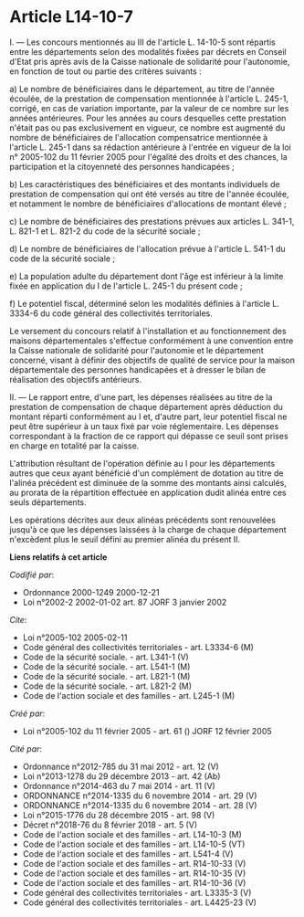 # Article L14-10-7

I. ― Les concours mentionnés au III de l'article L. 14-10-5 sont répartis entre les départements selon des modalités fixées
par décrets en Conseil d'Etat pris après avis de la Caisse nationale de solidarité pour l'autonomie, en fonction de tout ou
partie des critères suivants :

a) Le nombre de bénéficiaires dans le département, au titre de l'année écoulée, de la prestation de compensation mentionnée à
l'article L. 245-1, corrigé, en cas de variation importante, par la valeur de ce nombre sur les années antérieures. Pour les
années au cours desquelles cette prestation n'était pas ou pas exclusivement en vigueur, ce nombre est augmenté du nombre de
bénéficiaires de l'allocation compensatrice mentionnée à l'article L. 245-1 dans sa rédaction antérieure à l'entrée en
vigueur de la loi n° 2005-102 du 11 février 2005 pour l'égalité des droits et des chances, la participation et la citoyenneté
des personnes handicapées ;

b) Les caractéristiques des bénéficiaires et des montants individuels de prestation de compensation qui ont été versés au
titre de l'année écoulée, et notamment le nombre de bénéficiaires d'allocations de montant élevé ;

c) Le nombre de bénéficiaires des prestations prévues aux articles L. 341-1, L. 821-1 et L. 821-2 du code de la sécurité
sociale ;

d) Le nombre de bénéficiaires de l'allocation prévue à l'article L. 541-1 du code de la sécurité sociale ;

e) La population adulte du département dont l'âge est inférieur à la limite fixée en application du I de l'article L. 245-1
du présent code ;

f) Le potentiel fiscal, déterminé selon les modalités définies à l'article L. 3334-6 du code général des collectivités
territoriales.

Le versement du concours relatif à l'installation et au fonctionnement des maisons départementales s'effectue conformément à
une convention entre la Caisse nationale de solidarité pour l'autonomie et le département concerné, visant à définir des
objectifs de qualité de service pour la maison départementale des personnes handicapées et à dresser le bilan de réalisation
des objectifs antérieurs.

II. ― Le rapport entre, d'une part, les dépenses réalisées au titre de la prestation de compensation de chaque département
après déduction du montant réparti conformément au I et, d'autre part, leur potentiel fiscal ne peut être supérieur à un taux
fixé par voie réglementaire. Les dépenses correspondant à la fraction de ce rapport qui dépasse ce seuil sont prises en
charge en totalité par la caisse.

L'attribution résultant de l'opération définie au I pour les départements autres que ceux ayant bénéficié d'un complément de
dotation au titre de l'alinéa précédent est diminuée de la somme des montants ainsi calculés, au prorata de la répartition
effectuée en application dudit alinéa entre ces seuls départements.

Les opérations décrites aux deux alinéas précédents sont renouvelées jusqu'à ce que les dépenses laissées à la charge de
chaque département n'excèdent plus le seuil défini au premier alinéa du présent II.

**Liens relatifs à cet article**

_Codifié par_:

  - Ordonnance 2000-1249 2000-12-21
  - Loi n°2002-2 2002-01-02 art. 87 JORF 3 janvier 2002

_Cite_:

  - Loi n°2005-102 2005-02-11
  - Code général des collectivités territoriales - art. L3334-6 (M)
  - Code de la sécurité sociale. - art. L341-1 (V)
  - Code de la sécurité sociale. - art. L541-1 (M)
  - Code de la sécurité sociale. - art. L821-1 (M)
  - Code de la sécurité sociale. - art. L821-2 (M)
  - Code de l'action sociale et des familles - art. L245-1 (M)

_Créé par_:

  - Loi n°2005-102 du 11 février 2005 - art. 61 () JORF 12 février 2005

_Cité par_:

  - Ordonnance n°2012-785 du 31 mai 2012 - art. 12 (V)
  - Loi n°2013-1278 du 29 décembre 2013 - art. 42 (Ab)
  - Ordonnance n°2014-463 du 7 mai 2014 - art. 11 (V)
  - ORDONNANCE n°2014-1335 du 6 novembre 2014 - art. 29 (V)
  - ORDONNANCE n°2014-1335 du 6 novembre 2014 - art. 28 (V)
  - Loi n°2015-1776 du 28 décembre 2015 - art. 98 (V)
  - Décret n°2018-76 du 8 février 2018 - art. 5 (V)
  - Code de l'action sociale et des familles - art. L14-10-3 (M)
  - Code de l'action sociale et des familles - art. L14-10-5 (VT)
  - Code de l'action sociale et des familles - art. L541-4 (V)
  - Code de l'action sociale et des familles - art. R14-10-33 (V)
  - Code de l'action sociale et des familles - art. R14-10-35 (V)
  - Code de l'action sociale et des familles - art. R14-10-36 (V)
  - Code général des collectivités territoriales - art. L3335-3 (V)
  - Code général des collectivités territoriales - art. L4425-23 (V)
